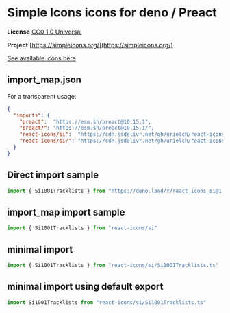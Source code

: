 # Simple Icons icons for deno / Preact

**License** [CC0 1.0 Universal](https://creativecommons.org/publicdomain/zero/1.0/)

**Project** [https://simpleicons.org/](https://simpleicons.org/)

[See available icons here](https://react-icons.github.io/react-icons/icons?name=si)

## import_map.json

For a transparent usage:

```json
{
  "imports": {
    "preact":  "https://esm.sh/preact@10.15.1",
    "preact/": "https://esm.sh/preact@10.15.1/",
    "react-icons/si":  "https://cdn.jsdelivr.net/gh/urielch/react-icons-si@1.0.3/mod.ts",
    "react-icons/si/": "https://cdn.jsdelivr.net/gh/urielch/react-icons-si/ico/",
  }
}
```

## Direct import sample

```ts
import { Si1001Tracklists } from "https://deno.land/x/react_icons_si@1.0.3/mod.ts"
```

## import_map import sample

```ts
import { Si1001Tracklists } from "react-icons/si"
```

## minimal import

```ts
import { Si1001Tracklists } from "react-icons/si/Si1001Tracklists.ts"
```

## minimal import using default export

```ts
import Si1001Tracklists from "react-icons/si/Si1001Tracklists.ts"
```

